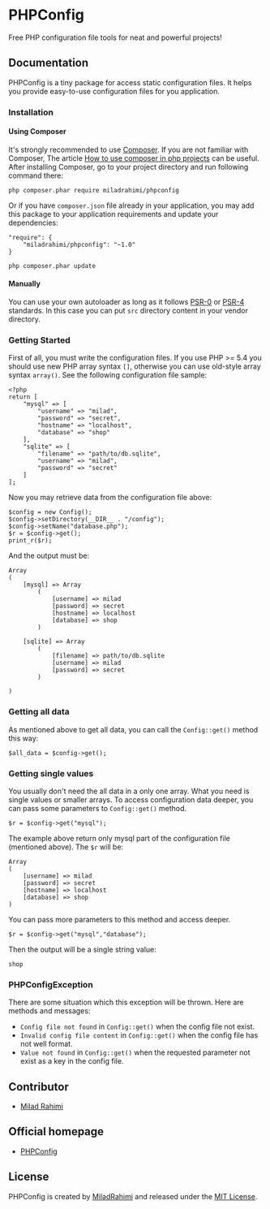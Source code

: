 # PHPConfig
Free PHP configuration file tools for neat and powerful projects!

## Documentation
PHPConfig is a tiny package for access static configuration files.
It helps you provide easy-to-use configuration files for you application.

### Installation
#### Using Composer
It's strongly recommended to use [Composer](http://getcomposer.org).
If you are not familiar with Composer, The article
[How to use composer in php projects](http://www.miladrahimi.com/blog/2015/04/12/how-to-use-composer-in-php-projects)
can be useful.
After installing Composer, go to your project directory and run following command there:
```
php composer.phar require miladrahimi/phpconfig
```
Or if you have `composer.json` file already in your application,
you may add this package to your application requirements
and update your dependencies:
```
"require": {
    "miladrahimi/phpconfig": "~1.0"
}
```
```
php composer.phar update
```
#### Manually
You can use your own autoloader as long as it follows [PSR-0](http://www.php-fig.org/psr/psr-0) or
[PSR-4](http://www.php-fig.org/psr/psr-4) standards.
In this case you can put `src` directory content in your vendor directory.

### Getting Started
First of all, you must write the configuration files.
If you use PHP >= 5.4 you should use new PHP array syntax `[]`,
otherwise you can use old-style array syntax `array()`.
See the following configuration file sample:
```
<?php
return [
    "mysql" => [
        "username" => "milad",
        "password" => "secret",
        "hostname" => "localhost",
        "database" => "shop"
    ],
    "sqlite" => [
        "filename" => "path/to/db.sqlite",
        "username" => "milad",
        "password" => "secret"
    ]
];
```
Now you may retrieve data from the configuration file above:
```
$config = new Config();
$config->setDirectory(__DIR__ . "/config");
$config->setName("database.php");
$r = $config->get();
print_r($r);
```
And the output must be:
```
Array
(
    [mysql] => Array
        (
            [username] => milad
            [password] => secret
            [hostname] => localhost
            [database] => shop
        )

    [sqlite] => Array
        (
            [filename] => path/to/db.sqlite
            [username] => milad
            [password] => secret
        )

)
```

### Getting all data
As mentioned above to get all data, you can call the `Config::get()` method this way:
```
$all_data = $config->get();
```

### Getting single values
You usually don't need the all data in a only one array.
What you need is single values or smaller arrays.
To access configuration data deeper, you can pass some parameters to `Config::get()` method.
```
$r = $config->get("mysql");
```
The example above return only mysql part of the configuration file (mentioned above).
The `$r` will be:
```
Array
(
    [username] => milad
    [password] => secret
    [hostname] => localhost
    [database] => shop
)
```
You can pass more parameters to this method and access deeper.
```
$r = $config->get("mysql","database");
```
Then the output will be a single string value:
```
shop
```

### PHPConfigException
There are some situation which this exception will be thrown.
Here are methods and messages:
*   `Config file not found` in `Config::get()` when the config file not exist.
*   `Invalid config file content` in `Config::get()` when the config file has not well format.
*   `Value not found` in `Config::get()` when the requested parameter not exist as a key in the config file.

## Contributor
*	[Milad Rahimi](http://miladrahimi.com)

## Official homepage
*   [PHPConfig](http://miladrahimi.github.io/phpconfig)

## License
PHPConfig is created by [MiladRahimi](http://miladrahimi.com)
and released under the [MIT License](http://opensource.org/licenses/mit-license.php).